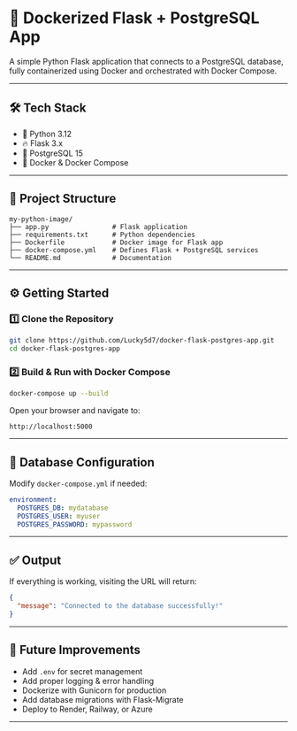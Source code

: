 # 🚀 Dockerized Flask + PostgreSQL App

A simple Python Flask application that connects to a PostgreSQL database, fully containerized using Docker and orchestrated with Docker Compose.

---

## 🛠 Tech Stack

- 🐍 Python 3.12
- 🔥 Flask 3.x
- 🐘 PostgreSQL 15
- 🐳 Docker & Docker Compose

---

## 📂 Project Structure

```
my-python-image/
├── app.py                # Flask application
├── requirements.txt      # Python dependencies
├── Dockerfile            # Docker image for Flask app
├── docker-compose.yml    # Defines Flask + PostgreSQL services
└── README.md             # Documentation
```

---

## ⚙️ Getting Started

### 1️⃣ Clone the Repository

```bash
git clone https://github.com/Lucky5d7/docker-flask-postgres-app.git
cd docker-flask-postgres-app
```

### 2️⃣ Build & Run with Docker Compose

```bash
docker-compose up --build
```

Open your browser and navigate to:

```
http://localhost:5000
```

---

## 🧾 Database Configuration

Modify `docker-compose.yml` if needed:

```yaml
environment:
  POSTGRES_DB: mydatabase
  POSTGRES_USER: myuser
  POSTGRES_PASSWORD: mypassword
```

---

## ✅ Output

If everything is working, visiting the URL will return:

```json
{
  "message": "Connected to the database successfully!"
}
```

---

## 🧠 Future Improvements

- Add `.env` for secret management
- Add proper logging & error handling
- Dockerize with Gunicorn for production
- Add database migrations with Flask-Migrate
- Deploy to Render, Railway, or Azure

---
